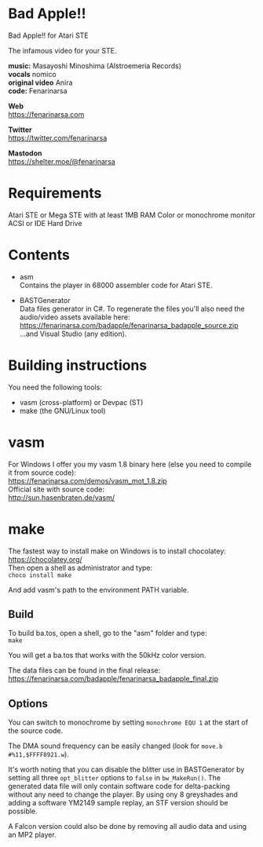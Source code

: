 # Bad Apple!!

Bad Apple!! for Atari STE

The infamous video for your STE.

**music:** Masayoshi Minoshima (Alstroemeria Records)  
**vocals** nomico  
**original video** Anira  
**code:** Fenarinarsa  

**Web**  
https://fenarinarsa.com  

**Twitter**  
https://twitter.com/fenarinarsa  

**Mastodon**  
https://shelter.moe/@fenarinarsa


# Requirements

Atari STE or Mega STE with at least 1MB RAM
Color or monochrome monitor
ACSI or IDE Hard Drive


# Contents

- asm  
Contains the player in 68000 assembler code for Atari STE.

- BASTGenerator  
Data files generator in C#. To regenerate the files you'll also need the audio/video assets available here:  
https://fenarinarsa.com/badapple/fenarinarsa_badapple_source.zip  
...and Visual Studio (any edition).


# Building instructions

You need the following tools:  
- vasm (cross-platform) or Devpac (ST)  
- make (the GNU/Linux tool)  

# vasm

For Windows I offer you my vasm 1.8 binary here (else you need to compile it from source code):  
https://fenarinarsa.com/demos/vasm_mot_1.8.zip  
Official site with source code:  
http://sun.hasenbraten.de/vasm/

# make

The fastest way to install make on Windows is to install chocolatey:  
https://chocolatey.org/  
Then open a shell as administrator and type:  
`choco install make`

And add vasm's path to the environment PATH variable. 

## Build

To build ba.tos, open a shell, go to the "asm" folder and type:  
`make`

You will get a ba.tos that works with the 50kHz color version.

The data files can be found in the final release:  
https://fenarinarsa.com/badapple/fenarinarsa_badapple_final.zip

## Options

You can switch to monochrome by setting ```monochrome EQU 1``` at the start of the source code.  

The DMA sound frequency can be easily changed (look for ```move.b #%11,$FFFF8921.w```).  

It's worth noting that you can disable the blitter use in BASTGenerator by setting all three ```opt_blitter``` options to ```false``` in ```bw_MakeRun()```. The generated data file will only contain software code for delta-packing without any need to change the player. By using ony 8 greyshades and adding a software YM2149 sample replay, an STF version should be possible.  

A Falcon version could also be done by removing all audio data and using an MP2 player.


